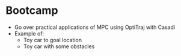 # Bootcamp
- Go over practical applications of MPC using OptiTraj with Casadi
- Example of:
    - Toy car to goal location
    - Toy car with some obstacles
    